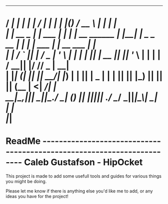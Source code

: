    _____        _        _        _____                 _    _  _          ____         _          _     
  / ____|      | |      | |      / ____|               | |  | |(_)        / __ \       | |        | |    
 | |      __ _ | |  ___ | |__   | |  __       ______   | |__| | _  _ __  | |  | |  ___ | | __ ___ | |_   
 | |     / _` || | / _ \| '_ \  | | |_ |     |______|  |  __  || || '_ \ | |  | | / __|| |/ // _ \| __|  
 | |____| (_| || ||  __/| |_) | | |__| |  _            | |  | || || |_) || |__| || (__ |   <|  __/| |_   
  \_____|\__,_||_| \___||_.__/   \_____| (_)           |_|  |_||_|| .__/  \____/  \___||_|\_\\___| \__|  
                                                                  | |                                    
                                                                  |_|                                    
=========================================================================================================
ReadMe ----------------------------------------------------------------------- Caleb Gustafson - HipOcket
=========================================================================================================


This project is made to add some usefull tools and guides for various things you might be doing.

Please let me know if there is anything else you'd like me to add, or any ideas you have for the project!
